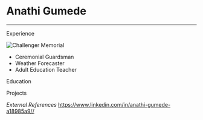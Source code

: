 #   **Anathi Gumede** 

___

Experience

![Challenger Memorial](http://cache.boston.com/bonzai-fba/AP_Photo/2006/01/28/1138475136_3258.jpg)
 * Ceremonial Guardsman
 * Weather Forecaster  
 * Adult Education Teacher

Education

Projects
    
_External References_
<https://www.linkedin.com/in/anathi-gumede-a18985a9//>


